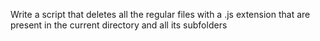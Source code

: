 Write a script that deletes all the regular files  with a .js extension that are present in the current directory and all its subfolders
